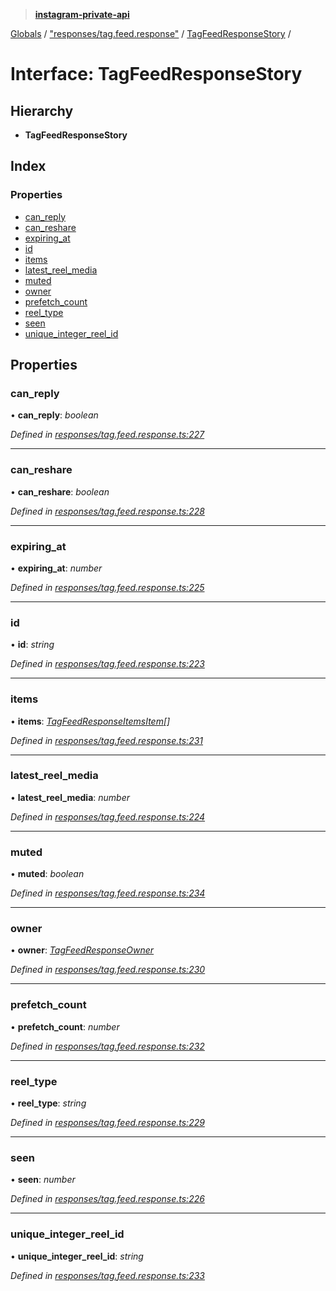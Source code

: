 > **[instagram-private-api](../README.md)**

[Globals](../README.md) / ["responses/tag.feed.response"](../modules/_responses_tag_feed_response_.md) / [TagFeedResponseStory](_responses_tag_feed_response_.tagfeedresponsestory.md) /

# Interface: TagFeedResponseStory

## Hierarchy

* **TagFeedResponseStory**

## Index

### Properties

* [can_reply](_responses_tag_feed_response_.tagfeedresponsestory.md#can_reply)
* [can_reshare](_responses_tag_feed_response_.tagfeedresponsestory.md#can_reshare)
* [expiring_at](_responses_tag_feed_response_.tagfeedresponsestory.md#expiring_at)
* [id](_responses_tag_feed_response_.tagfeedresponsestory.md#id)
* [items](_responses_tag_feed_response_.tagfeedresponsestory.md#items)
* [latest_reel_media](_responses_tag_feed_response_.tagfeedresponsestory.md#latest_reel_media)
* [muted](_responses_tag_feed_response_.tagfeedresponsestory.md#muted)
* [owner](_responses_tag_feed_response_.tagfeedresponsestory.md#owner)
* [prefetch_count](_responses_tag_feed_response_.tagfeedresponsestory.md#prefetch_count)
* [reel_type](_responses_tag_feed_response_.tagfeedresponsestory.md#reel_type)
* [seen](_responses_tag_feed_response_.tagfeedresponsestory.md#seen)
* [unique_integer_reel_id](_responses_tag_feed_response_.tagfeedresponsestory.md#unique_integer_reel_id)

## Properties

###  can_reply

• **can_reply**: *boolean*

*Defined in [responses/tag.feed.response.ts:227](https://github.com/dilame/instagram-private-api/blob/3e16058/src/responses/tag.feed.response.ts#L227)*

___

###  can_reshare

• **can_reshare**: *boolean*

*Defined in [responses/tag.feed.response.ts:228](https://github.com/dilame/instagram-private-api/blob/3e16058/src/responses/tag.feed.response.ts#L228)*

___

###  expiring_at

• **expiring_at**: *number*

*Defined in [responses/tag.feed.response.ts:225](https://github.com/dilame/instagram-private-api/blob/3e16058/src/responses/tag.feed.response.ts#L225)*

___

###  id

• **id**: *string*

*Defined in [responses/tag.feed.response.ts:223](https://github.com/dilame/instagram-private-api/blob/3e16058/src/responses/tag.feed.response.ts#L223)*

___

###  items

• **items**: *[TagFeedResponseItemsItem](_responses_tag_feed_response_.tagfeedresponseitemsitem.md)[]*

*Defined in [responses/tag.feed.response.ts:231](https://github.com/dilame/instagram-private-api/blob/3e16058/src/responses/tag.feed.response.ts#L231)*

___

###  latest_reel_media

• **latest_reel_media**: *number*

*Defined in [responses/tag.feed.response.ts:224](https://github.com/dilame/instagram-private-api/blob/3e16058/src/responses/tag.feed.response.ts#L224)*

___

###  muted

• **muted**: *boolean*

*Defined in [responses/tag.feed.response.ts:234](https://github.com/dilame/instagram-private-api/blob/3e16058/src/responses/tag.feed.response.ts#L234)*

___

###  owner

• **owner**: *[TagFeedResponseOwner](_responses_tag_feed_response_.tagfeedresponseowner.md)*

*Defined in [responses/tag.feed.response.ts:230](https://github.com/dilame/instagram-private-api/blob/3e16058/src/responses/tag.feed.response.ts#L230)*

___

###  prefetch_count

• **prefetch_count**: *number*

*Defined in [responses/tag.feed.response.ts:232](https://github.com/dilame/instagram-private-api/blob/3e16058/src/responses/tag.feed.response.ts#L232)*

___

###  reel_type

• **reel_type**: *string*

*Defined in [responses/tag.feed.response.ts:229](https://github.com/dilame/instagram-private-api/blob/3e16058/src/responses/tag.feed.response.ts#L229)*

___

###  seen

• **seen**: *number*

*Defined in [responses/tag.feed.response.ts:226](https://github.com/dilame/instagram-private-api/blob/3e16058/src/responses/tag.feed.response.ts#L226)*

___

###  unique_integer_reel_id

• **unique_integer_reel_id**: *string*

*Defined in [responses/tag.feed.response.ts:233](https://github.com/dilame/instagram-private-api/blob/3e16058/src/responses/tag.feed.response.ts#L233)*